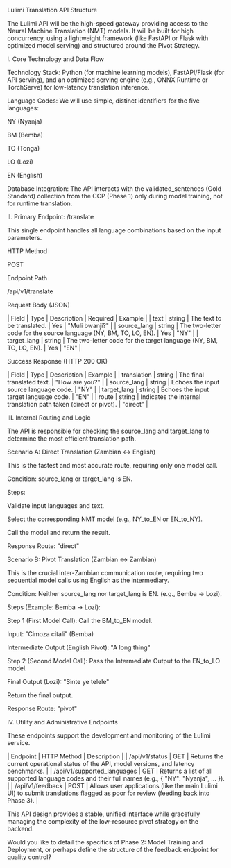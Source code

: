 Lulimi Translation API Structure

The Lulimi API will be the high-speed gateway providing access to the Neural Machine Translation (NMT) models. It will be built for high concurrency, using a lightweight framework (like FastAPI or Flask with optimized model serving) and structured around the Pivot Strategy.

I. Core Technology and Data Flow

Technology Stack: Python (for machine learning models), FastAPI/Flask (for API serving), and an optimized serving engine (e.g., ONNX Runtime or TorchServe) for low-latency translation inference.

Language Codes: We will use simple, distinct identifiers for the five languages:

NY (Nyanja)

BM (Bemba)

TO (Tonga)

LO (Lozi)

EN (English)

Database Integration: The API interacts with the validated_sentences (Gold Standard) collection from the CCP (Phase 1) only during model training, not for runtime translation.

II. Primary Endpoint: /translate

This single endpoint handles all language combinations based on the input parameters.

HTTP Method

POST

Endpoint Path

/api/v1/translate

Request Body (JSON)

| Field | Type | Description | Required | Example |
| text | string | The text to be translated. | Yes | "Muli bwanji?" |
| source_lang | string | The two-letter code for the source language (NY, BM, TO, LO, EN). | Yes | "NY" |
| target_lang | string | The two-letter code for the target language (NY, BM, TO, LO, EN). | Yes | "EN" |

Success Response (HTTP 200 OK)

| Field | Type | Description | Example |
| translation | string | The final translated text. | "How are you?" |
| source_lang | string | Echoes the input source language code. | "NY" |
| target_lang | string | Echoes the input target language code. | "EN" |
| route | string | Indicates the internal translation path taken (direct or pivot). | "direct" |

III. Internal Routing and Logic

The API is responsible for checking the source_lang and target_lang to determine the most efficient translation path.

Scenario A: Direct Translation (Zambian $\leftrightarrow$ English)

This is the fastest and most accurate route, requiring only one model call.

Condition: source_lang or target_lang is EN.

Steps:

Validate input languages and text.

Select the corresponding NMT model (e.g., NY_to_EN or EN_to_NY).

Call the model and return the result.

Response Route: "direct"

Scenario B: Pivot Translation (Zambian $\leftrightarrow$ Zambian)

This is the crucial inter-Zambian communication route, requiring two sequential model calls using English as the intermediary.

Condition: Neither source_lang nor target_lang is EN. (e.g., Bemba $\to$ Lozi).

Steps (Example: Bemba $\to$ Lozi):

Step 1 (First Model Call): Call the BM_to_EN model.

Input: "Cimoza citali" (Bemba)

Intermediate Output (English Pivot): "A long thing"

Step 2 (Second Model Call): Pass the Intermediate Output to the EN_to_LO model.

Final Output (Lozi): "Sinte ye telele"

Return the final output.

Response Route: "pivot"

IV. Utility and Administrative Endpoints

These endpoints support the development and monitoring of the Lulimi service.

| Endpoint | HTTP Method | Description |
| /api/v1/status | GET | Returns the current operational status of the API, model versions, and latency benchmarks. |
| /api/v1/supported_languages | GET | Returns a list of all supported language codes and their full names (e.g., { "NY": "Nyanja", ... }). |
| /api/v1/feedback | POST | Allows user applications (like the main Lulimi UI) to submit translations flagged as poor for review (feeding back into Phase 3). |

This API design provides a stable, unified interface while gracefully managing the complexity of the low-resource pivot strategy on the backend.

Would you like to detail the specifics of Phase 2: Model Training and Deployment, or perhaps define the structure of the feedback endpoint for quality control?
